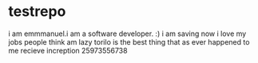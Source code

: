 # testrepo
i am emmmanuel.i am a software developer. :)
i am saving now
i love my jobs
people think am lazy
torilo is the best thing that as ever happened to me 
recieve increption 25973556738